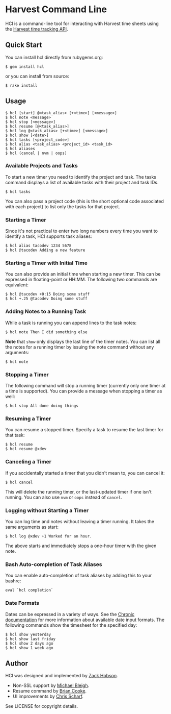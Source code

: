 # Harvest Command Line

HCl is a command-line tool for interacting with Harvest time sheets using the
[Harvest time tracking API][htt].

[htt]: http://www.getharvest.com/api/time_tracking

## Quick Start

You can install hcl directly from rubygems.org:

    $ gem install hcl

or you can install from source:

    $ rake install

## Usage

    $ hcl [start] @<task_alias> [+<time>] [<message>]
    $ hcl note <message>
    $ hcl stop [<message>]
    $ hcl resume [@<task_alias>]
    $ hcl log @<task_alias> [+<time>] [<message>]
    $ hcl show [<date>]
    $ hcl tasks [<project_code>]
    $ hcl alias <task_alias> <project_id> <task_id>
    $ hcl aliases
    $ hcl (cancel | nvm | oops)

### Available Projects and Tasks

To start a new timer you need to identify the project and task.
The tasks command displays a list of available tasks with their
project and task IDs.

    $ hcl tasks

You can also pass a project code (this is the short optional code associated
with each project) to list only the tasks for that project.

### Starting a Timer

Since it's not practical to enter two long numbers every time you want to
identify a task, HCl supports task aliases:

    $ hcl alias tacodev 1234 5678
    $ hcl @tacodev Adding a new feature

### Starting a Timer with Initial Time

You can also provide an initial time when starting a new timer.
This can be expressed in floating-point or HH:MM. The following two
commands are equivalent:

    $ hcl @tacodev +0:15 Doing some stuff
    $ hcl +.25 @tacodev Doing some stuff

### Adding Notes to a Running Task

While a task is running you can append lines to the task notes:

    $ hcl note Then I did something else

**Note** that `show` only displays the last line of the timer notes.
You can list all the notes for a running timer by issuing the note
command without any arguments:

    $ hcl note

### Stopping a Timer

The following command will stop a running timer (currently only one timer at
a time is supported). You can provide a message when stopping a timer as
well:

    $ hcl stop All done doing things

### Resuming a Timer

You can resume a stopped timer. Specify a task to resume the last timer
for that task:

    $ hcl resume
    $ hcl resume @xdev

### Canceling a Timer

If you accidentally started a timer that you didn't mean to, you can cancel
it:

    $ hcl cancel

This will delete the running timer, or the last-updated timer if one isn't
running. You can also use `nvm` or `oops` instead of `cancel`.

### Logging without Starting a Timer

You can log time and notes without leaving a timer running. It takes
the same arguments as start:

    $ hcl log @xdev +1 Worked for an hour.

The above starts and immediately stops a one-hour timer with the given note.

### Bash Auto-completion of Task Aliases

You can enable auto-completion of task aliases by adding this to your bashrc:

    eval `hcl completion`

### Date Formats

Dates can be expressed in a variety of ways. See the [Chronic documentation][cd]
for more information about available date input formats. The following
commands show the timesheet for the specified day:

    $ hcl show yesterday
    $ hcl show last friday
    $ hcl show 2 days ago
    $ hcl show 1 week ago

[cd]: http://chronic.rubyforge.org/

## Author

HCl was designed and implemented by [Zack Hobson][zgh].

* Non-SSL support by [Michael Bleigh][mbleigh].
* Resume command by [Brian Cooke][bricooke].
* UI improvements by [Chris Scharf][scharfie].

See LICENSE for copyright details.

[zgh]: http://github.com/zenhob
[mbleigh]: http://github.com/mbleigh
[bricooke]: http://github.com/bricooke
[scharfie]: http://github.com/scharfie



